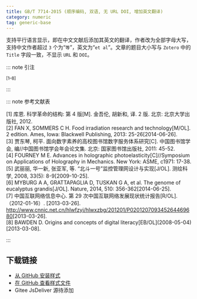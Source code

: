 ```yaml
--- 
title: GB/T 7714-2015 (顺序编码, 双语, 无 URL DOI, 增加英文翻译) 
category: numeric 
tag: generic-base 
--- 
```


<!-- 此文件由脚本自动生成，请勿手动修改！ -->  

支持平行语言显示，即在中文文献后添加其英文的翻译，作者改为全部字母大写，支持中文作者超过 `3` 个为“`等`”，英文为“`et al`”。文章的题目大小写与 `Zotero` 中的 `Title` 字段一致，不显示 `URL` 和 `DOI`。  

::: note 引注  

<sup>[1–8]</sup>  

:::  

::: note 参考文献表  

<div class="csl-bib-body">
  <div class="csl-entry second-field-align-false hangingindent-false"> [1] 库恩. 科学革命的结构: 第 4 版[M]. 金吾伦, 胡新和, 译. 2 版. 北京: 北京大学出版社, 2012. </div>
  <div class="csl-entry second-field-align-false hangingindent-false"> [2] FAN X, SOMMERS C H. Food irradiation research and technology[M/OL]. 2 edition. Ames, Iowa: Blackwell Publishing, 2013: 25-26[2014-06-26]. </div>
  <div class="csl-entry second-field-align-false hangingindent-false"> [3] 贾东琴, 柯平. 面向数字素养的高校图书馆数字服务体系研究[C]. 中国图书馆学会, 编//中国图书馆学会年会论文集. 北京: 国家图书馆出版社, 2011: 45-52. </div>
  <div class="csl-entry second-field-align-false hangingindent-false"> [4] FOURNEY M E. Advances in holographic photoelasticity[C]//Symposium on Applications of Holography in Mechanics. New York: ASME, c1971: 17-38. </div>
  <div class="csl-entry second-field-align-false hangingindent-false"> [5] 武丽丽, 华一新, 张亚军, 等. “北斗一号”监控管理网设计与实现[J/OL]. 测绘科学, 2008, 33(5): 8-9[2009-10-25]. </div>
  <div class="csl-entry second-field-align-false hangingindent-false"> [6] MYBURG A A, GRATTAPAGLIA D, TUSKAN G A, et al. The genome of eucalyptus grandis[J/OL]. Nature, 2014, 510: 356-362[2014-06-25]. </div>
  <div class="csl-entry second-field-align-false hangingindent-false"> [7] 中国互联网络信息中心. 第 29 次中国互联网络发展现状统计报告[R/OL].（2012-01-16）. [2013-03-26]. <a href="http://www.cnnic.net.cn/hlwfzyj/hlwxzbg/201201/P020120709345264469680">http://www.cnnic.net.cn/hlwfzyj/hlwxzbg/201201/P020120709345264469680</a>[2013-03-26]. </div>
  <div class="csl-entry second-field-align-false hangingindent-false"> [8] BAWDEN D. Origins and concepts of digital literacy[EB/OL](2008-05-04)[2013-03-08]. </div>
</div>
  

:::  

<!-- more -->  

## 下载链接  

- [从 GitHub 安装样式](https://github.com/zotero-cn/styles/./raw/main/src/gb-t-7714-2015/014gb-t-7714-2015-numeric-auup-bilan-ce/014gb-t-7714-2015-numeric-auup-bilan-ce.csl)  
- [在 GitHub 查看样式文件](https://github.com/zotero-cn/styles/./tree/main/src/gb-t-7714-2015/014gb-t-7714-2015-numeric-auup-bilan-ce/014gb-t-7714-2015-numeric-auup-bilan-ce.csl)  
- Gitee JsDeliver 源待添加  
